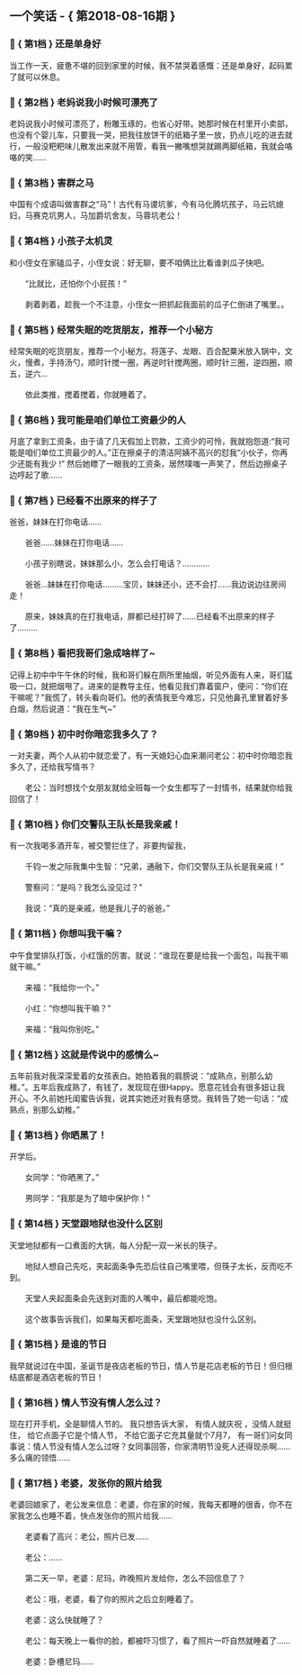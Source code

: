 ## 一个笑话 - { 第2018-08-16期 }
</hr>

### :jack_o_lantern: { 第1档 } 还是单身好
当工作一天，疲惫不堪的回到家里的时候，我不禁哭着感慨：还是单身好，起码累了就可以休息。


### :jack_o_lantern: { 第2档 } 老妈说我小时候可漂亮了
老妈说我小时候可漂亮了，粉雕玉琢的，也省心好带。她那时候在村里开小卖部，也没有个婴儿车，只要我一哭，把我往放饼干的纸箱子里一放，扔点儿吃的进去就行，一般没粑粑味儿散发出来就不用管，看我一撇嘴想哭就踢两脚纸箱，我就会咯咯的笑……


### :jack_o_lantern: { 第3档 } 害群之马
中国有个成语叫做害群之“马”！古代有马谡坑爹，今有马化腾坑孩子，马云坑媳妇，马赛克坑男人，马加爵坑舍友，马蓉坑老公！


### :jack_o_lantern: { 第4档 } 小孩子太机灵
和小侄女在家磕瓜子，小侄女说：好无聊，要不咱俩比比看谁剥瓜子快吧。<br/><br/>　　“比就比，还怕你个小屁孩！”<br/><br/>　　剥着剥着，趁我一个不注意，小侄女一把抓起我面前的瓜子仁倒进了嘴里。。


### :jack_o_lantern: { 第5档 } 经常失眠的吃货朋友，推荐一个小秘方
经常失眠的吃货朋友，推荐一个小秘方。将莲子、龙眼、百合配粟米放入锅中，文火，慢煮，手持汤勺，顺时针搅一圈，再逆时针搅两圈，顺时针三圈，逆四圈，顺五，逆六...<br/><br/>　　依此类推，搅着搅着，你就睡着了。


### :jack_o_lantern: { 第6档 } 我可能是咱们单位工资最少的人
月底了拿到工资条，由于请了几天假加上罚款，工资少的可怜，我就抱怨道:“我可能是咱们单位工资最少的人。”正在擦桌子的清洁阿姨不高兴的怼我“小伙子，你再少还能有我少 !” 然后她瞟了一眼我的工资条，居然噗嗤一声笑了，然后边擦桌子边哼起了歌……


### :jack_o_lantern: { 第7档 } 已经看不出原来的样子了
爸爸，妹妹在打你电话……<br/><br/>　　爸爸……妹妹在打你电话……<br/><br/>　　小孩子别瞎说，妹妹那么小，怎么会打电话？…………<br/><br/>　　爸爸…妹妹在打你电话………宝贝，妹妹还小，还不会打……我边说边往房间走！<br/><br/>　　原来，妹妹真的在打我电话，屏都已经打碎了……已经看不出原来的样子了………


### :jack_o_lantern: { 第8档 } 看把我哥们急成啥样了~
记得上初中中午午休的时候，我和哥们躲在厕所里抽烟，听见外面有人来，哥们猛吸一口，就把烟甩了。进来的是教导主任，他看见我们靠着窗户，便问：“你们在干嘛呢？”我慌了，转头看向哥们。他的表情我至今难忘，只见他鼻孔里冒着好多白烟，然后说道：“我在生气~”


### :jack_o_lantern: { 第9档 } 初中时你暗恋我多久了？
一对夫妻，两个人从初中就恋爱了，有一天媳妇心血来潮问老公：初中时你暗恋我多久了，还给我写情书？<br/><br/>　　老公：当时想找个女朋友就给全班每一个女生都写了一封情书，结果就你给我回信了！


### :jack_o_lantern: { 第10档 } 你们交警队王队长是我亲戚！
有一次我喝多酒开车，被交警拦住了，非要拘留我，<br/><br/>　　千钧一发之际我集中生智：“兄弟，通融下，你们交警队王队长是我亲戚！”<br/><br/>　　警察问：“是吗？我怎么没见过？”<br/><br/>　　我说：“真的是亲戚，他是我儿子的爸爸。”


### :jack_o_lantern: { 第11档 } 你想叫我干嘛？
中午食堂排队打饭，小红饿的厉害。就说：“谁现在要是给我一个面包，叫我干嘛就干嘛。”<br/><br/>　　来福：“我给你一个。”<br/><br/>　　小红：“你想叫我干嘛？”<br/><br/>　　来福：“我叫你别吃。”


### :jack_o_lantern: { 第12档 } 这就是传说中的感情么~
五年前我对我深深爱着的女孩表白。她拍着我的肩膀说：“成熟点，别那么幼稚。”。五年后我成熟了，有钱了，发现现在很Happy。愿意花钱会有很多妞让我开心。不久前她托闺蜜告诉我，说其实她还对我有感觉。我转告了她一句话：“成熟点，别那么幼稚。”


### :jack_o_lantern: { 第13档 } 你晒黑了！
开学后。<br/><br/>　　女同学：“你晒黑了。”<br/><br/>　　男同学：“我那是为了暗中保护你！”


### :jack_o_lantern: { 第14档 } 天堂跟地狱也没什么区别
天堂地狱都有一口煮面的大锅，每人分配一双一米长的筷子。<br/><br/>　　地狱人想自己先吃，夹起面条争先恐后往自己嘴里喂，但筷子太长，反而吃不到。<br/><br/>　　天堂人夹起面条会先送到对面的人嘴中，最后都能吃饱。<br/><br/>　　这个故事告诉我们，如果每天都吃面条，天堂跟地狱也没什么区别。


### :jack_o_lantern: { 第15档 } 是谁的节日
我早就说过在中国，圣诞节是夜店老板的节日，情人节是花店老板的节日！但归根结底都是酒店老板的节日！


### :jack_o_lantern: { 第16档 } 情人节没有情人怎么过？
现在打开手机，全是聊情人节的。 我只想告诉大家， 有情人就庆祝 ，没情人就挺住， 给它点面子它是个情人节， 不给它面子它充其量就个7月7， 有一哥们问女同事说：情人节没有情人怎么过呀？女同事回答，你家清明节没死人还得现杀啊…… 多么痛的领悟……


### :jack_o_lantern: { 第17档 } 老婆，发张你的照片给我
老婆回娘家了，老公发来信息：老婆，你在家的时候，我每天都睡的很香，你不在家我怎么也睡不着，快点发张你的照片给我……<br/><br/>　　老婆看了高兴：老公，照片已发……<br/><br/>　　老公：……<br/><br/>　　第二天一早，老婆：尼玛，昨晚照片发给你，怎么不回信息了？<br/><br/>　　老公：哦，老婆，看了你的照片之后立刻睡着了。<br/><br/>　　老婆：这么快就睡了？<br/><br/>　　老公：每天晚上一看你的脸，都被吓习惯了，看了照片一吓自然就睡着了……<br/><br/>　　老婆：卧槽尼玛……

